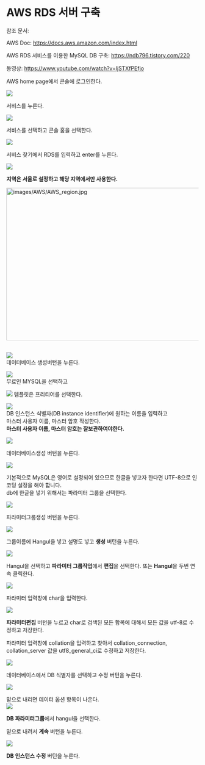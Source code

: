  AWS RDS 서버 구축
====================

참조 문서:

AWS Doc: <https://docs.aws.amazon.com/index.html>

AWS RDS 서비스를 이용한 MySQL DB 구축: <https://ndb796.tistory.com/220>

동영상: <https://www.youtube.com/watch?v=ljSTXfPEfjo>



AWS home page에서 콘솔에 로그인한다.

![](images/AWS/AWS_site.jpg)      

서비스를 누른다.

![](images/AWS/AWS_service.jpg)    

서비스를 선택하고 콘솔 홈을 선택한다.

![](images/AWS/AWS_console.jpg)   

서비스 찾기에서 RDS를 입력하고 enter를 누른다.

![](images/AWS/AWS_RDS.jpg)


**지역은 서울로 설정하고 해당 지역에서만 사용한다.**

<img src="./images/AWS/AWS_region.jpg" width="890px" height="400px" title="AWS_region" alt="images/AWS/AWS_region.jpg"></img>    
<br/> 


![](images/AWS/AWS_RDS.jpg)    
데이터베이스 생성버턴을 누른다.

![](images/AWS/AWS_RDS_db.jpg)   
무료인 MYSQL을 선택하고    

![](images/AWS/AWS_RDS_db_Templates.jpg) 
템플릿은 프리티어를 선택한다.    

![](images/AWS/AWS_RDS_db_setup.jpg)     
DB 인스턴스 식별자(DB instance identifier)에 원하는 이름을 입력하고        
마스터 사용자 이름, 마스터 암호 작성한다.    
**마스터 사용자 이름, 마스터 암호는 잘보관하여야한다.**    

![](images/AWS/AWS_RDS_db_making.jpg)    

데이터베이스생성 버턴을 누른다.    

![](images/AWS/AWS_RDS_DataBase.jpg)    

기본적으로 MySQL은 영어로 설정되어 있으므로 한글을 넣고자 한다면 UTF-8으로 인코딩 설정을 해야 합니다.    
db에 한글을 넣기 위해서는 파라미터 그룹을 선택한다.   

![](images/AWS/AWS_RDS_Parameter_groups.jpg)     

파라미터그룹생성 버턴을 누른다.

![](images/AWS/AWS_RDS_Create_parameter_group.jpg)     

그룹이름에 Hangul을 넣고 설명도 넣고 **생성** 버턴을 누른다.

![](images/AWS/AWS_RDS_parameter_group_hangul.jpg)   

Hangul을 선택하고 **파라미터 그룹작업**에서 **편집**을 선택한다.
또는 **Hangul**을 두번 연속 클릭한다.    

![](images/AWS/AWS_RDS_parameter_group_hangul_char.jpg)      

파라미터 입력창에 char을 입력한다.

![](images/AWS/AWS_RDS_parameter_group_hangul_char_utf8.jpg)    


**파라미터편집** 버턴을 누르고 char로 검색된 모든 함목에 대해서 
모든 값을 utf-8로 수정하고 저장한다.        

파라미터 입력창에 collation을 입력하고 찾아서  collation\_connection, collation\_server 값을
utf8\_general\_ci로 수정하고 저장한다.    

![](images/AWS/AWS_RDS_DataBase_change.jpg)    

데이터베이스에서 DB 식별자를 선택하고 수정 버턴을 누른다.    

![](images/AWS/AWS_RDS_DataBase_change_1.jpg)

밑으로 내리면 데이터 옵션 항목이 나온다.    
![](images/AWS/AWS_RDS_DB_parameter_group_hangul_change.jpg)

**DB 파라미터그룹**에서 hangul을 선택한다.

밑으로 내려서 **계속** 버턴을 누른다.

![](images/AWS/AWS_RDS_DB_instance_change.jpg)

**DB 인스턴스 수정** 버턴을 누른다.

